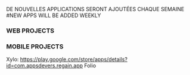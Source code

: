 DE NOUVELLES APPLICATIONS SERONT AJOUTÉES CHAQUE SEMAINE
#NEW APPS WILL BE ADDED WEEKLY


### WEB PROJECTS ###

### MOBILE PROJECTS ###
Xylo:  https://play.google.com/store/apps/details?id=com.appsdevers.regain.app
Folio
